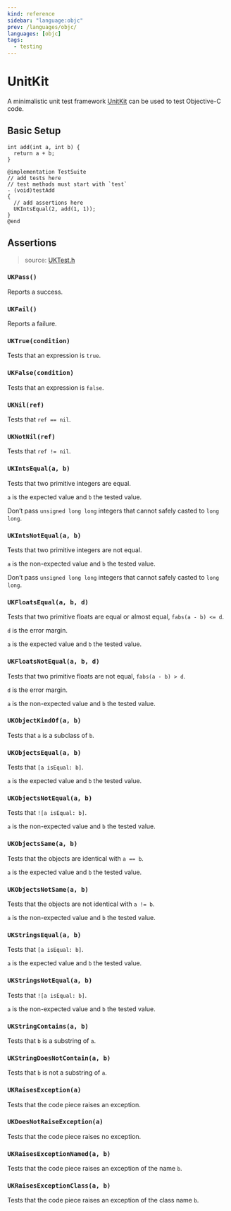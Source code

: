 ```yaml
---
kind: reference
sidebar: "language:objc"
prev: /languages/objc/
languages: [objc]
tags:
  - testing
---
```


# UnitKit

<!--
TODO: Group assertions
TODO: Add tutorial and link to it
TODO: Add any recipes and link to them
-->

A minimalistic unit test framework [UnitKit](https://github.com/etoile/UnitKit) can be used to test Objective-C code.

## Basic Setup

```objc
int add(int a, int b) {
  return a + b;
}
```

```objc
@implementation TestSuite
// add tests here
// test methods must start with `test`
- (void)testAdd
{
  // add assertions here
  UKIntsEqual(2, add(1, 1));
}
@end
```

## Assertions

> source: [UKTest.h](https://github.com/etoile/UnitKit/blob/master/FrameworkSource/UKTest.h)

### `UKPass()`

Reports a success.

### `UKFail()`

Reports a failure.

### `UKTrue(condition)`

Tests that an expression is `true`.

### `UKFalse(condition)`

Tests that an expression is `false`.

### `UKNil(ref)`

Tests that `ref == nil`.

### `UKNotNil(ref)`

Tests that `ref != nil`.

### `UKIntsEqual(a, b)`

Tests that two primitive integers are equal.

`a` is the expected value and `b` the tested value.

Don’t pass `unsigned long long` integers that cannot safely casted to `long long`.

### `UKIntsNotEqual(a, b)`

Tests that two primitive integers are not equal.

`a` is the non-expected value and `b` the tested value.

Don’t pass `unsigned long long` integers that cannot safely casted to `long long`.

### `UKFloatsEqual(a, b, d)`

Tests that two primitive floats are equal or almost equal, `fabs(a - b) <= d`.

`d` is the error margin.

`a` is the expected value and `b` the tested value.

### `UKFloatsNotEqual(a, b, d)`

Tests that two primitive floats are not equal, `fabs(a - b) > d`.

`d` is the error margin.

`a` is the non-expected value and `b` the tested value.

### `UKObjectKindOf(a, b)`

Tests that `a` is a subclass of `b`.

### `UKObjectsEqual(a, b)`

Tests that `[a isEqual: b]`.

`a` is the expected value and `b` the tested value.

### `UKObjectsNotEqual(a, b)`

Tests that `![a isEqual: b]`.

`a` is the non-expected value and `b` the tested value.

### `UKObjectsSame(a, b)`

Tests that the objects are identical with `a == b`.

`a` is the expected value and `b` the tested value.

### `UKObjectsNotSame(a, b)`

Tests that the objects are not identical with `a != b`.

`a` is the non-expected value and `b` the tested value.

### `UKStringsEqual(a, b)`

Tests that `[a isEqual: b]`.

`a` is the expected value and `b` the tested value.

### `UKStringsNotEqual(a, b)`

Tests that `![a isEqual: b]`.

`a` is the non-expected value and `b` the tested value.

### `UKStringContains(a, b)`

Tests that `b` is a substring of `a`.

### `UKStringDoesNotContain(a, b)`

Tests that `b` is not a substring of `a`.

### `UKRaisesException(a)`

Tests that the code piece raises an exception.

### `UKDoesNotRaiseException(a)`

Tests that the code piece raises no exception.

### `UKRaisesExceptionNamed(a, b)`

Tests that the code piece raises an exception of the name `b`.

### `UKRaisesExceptionClass(a, b)`

Tests that the code piece raises an exception of the class name `b`.
